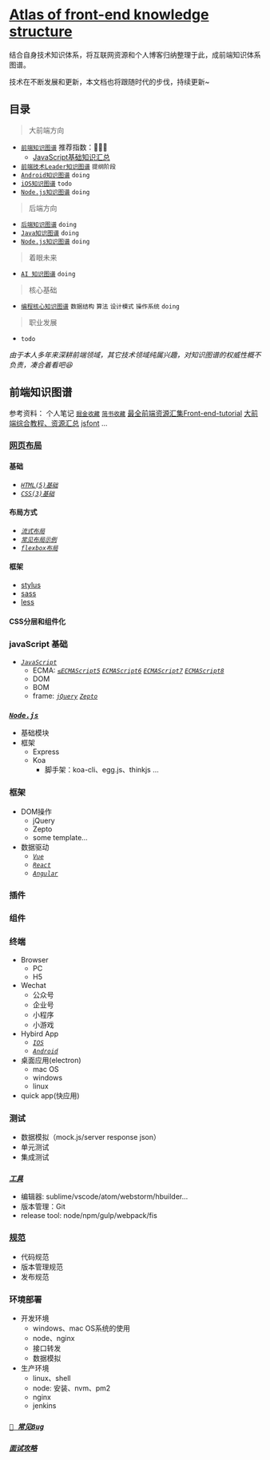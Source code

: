 # [Atlas of front-end knowledge structure](https://github.com/lingzz/front-end-structure)

结合自身技术知识体系，将互联网资源和个人博客归纳整理于此，成前端知识体系图谱。

技术在不断发展和更新，本文档也将跟随时代的步伐，持续更新~

## 目录

> 大前端方向

- [`前端知识图谱`](README.md) 推荐指数：🦍🦍🦍
    - [JavaScript基础知识汇总](JS.md)
- [`前端技术Leader知识图谱`](FE_leader.md) `提纲阶段`
- [`Android知识图谱`](andr.md) `doing`
- [`iOS知识图谱`](ios.md) `todo`
- [`Node.js知识图谱`](node.md) `doing`

> 后端方向

- [`后端知识图谱`](BE.md) `doing`
- [`Java知识图谱`](BE.md) `doing`
- [`Node.js知识图谱`](node.md) `doing`

> 着眼未来

- [`AI 知识图谱`](AI.md) `doing`


> 核心基础

- [`编程核心知识图谱`](README_CORE.md)  `数据结构` `算法` `设计模式` `操作系统` `doing`

> 职业发展

- `todo`


*由于本人多年来深耕前端领域，其它技术领域纯属兴趣，对知识图谱的权威性概不负责，凑合着看吧😆*

## 前端知识图谱

参考资料：
个人笔记
[`掘金收藏`](https://juejin.im/user/59e6e9acf265da43111f4c21/collections?type=created)
[`简书收藏`](https://www.jianshu.com/u/539a1124c845)
[最全前端资源汇集](https://www.jianshu.com/p/c3dae0951f74)[Front-end-tutorial](https://github.com/windiest/Front-end-tutorial)
[大前端综合教程、资源汇总](https://github.com/nicejade/nice-front-end-tutorial/blob/master/tutorial/front-end-tutorial.md)
[jsfont](https://github.com/jsfront/src/blob/master/qq.md) ...

### [网页布局](fe.layout)
#### 基础
- [_`HTML(5)基础`_]()
- [_`CSS(3)基础`_]()
#### 布局方式
- [_`流式布局`_]()
- [_`常见布局示例`_]()
- [_`flexbox布局`_]()

#### 框架
- [stylus]()
- [sass]()
- [less]()
#### CSS分层和组件化

### javaScript 基础

- [_`JavaScript`_](js)
    - ECMA: [_`≤ECMAScript5`_](≤es5) [_`ECMAScript6`_](es6)
 [_`ECMAScript7`_](es7) [_`ECMAScript8`_](es8)
    - DOM
    - BOM
    - frame: [_`jQuery`_](jquery) [_`Zepto`_](zepto)

### [_`Node.js`_](node)
- 基础模块
- 框架
	- Express
	- Koa
		- 脚手架：koa-cli、egg.js、thinkjs ...

### 框架
- DOM操作
    - jQuery
    - Zepto
    - some template...
- 数据驱动
    - [_`Vue`_](vue)
    - [_`React`_](react)
    - [_`Angular`_](angular)

### 插件

### 组件

### 终端
- Browser
    - PC
    - H5
- Wechat
    - 公众号
    - 企业号
    - 小程序
    - 小游戏
- Hybird App
    - [_`IOS`_](ios)
    - [_`Android`_](Android)
- 桌面应用(electron)
    - mac OS
    - windows
    - linux
- quick app(快应用)

### 测试
- 数据模拟（mock.js/server response json）
- 单元测试
- 集成测试

### [_`工具`_](tools)
- 编辑器: sublime/vscode/atom/webstorm/hbuilder...
- 版本管理：Git
- release tool: node/npm/gulp/webpack/fis

### [规范](https://lingzz.github.io/code-guide/)
- 代码规范
- 版本管理规范
- 发布规范

### 环境部署
- 开发环境
    - windows、mac OS系统的使用
    - node、nginx
    - 接口转发
    - 数据模拟
- 生产环境
    - linux、shell
    - node: 安装、nvm、pm2
    - nginx
    - jenkins

### [_`📝 常见Bug`_](bugs)

### [_`面试攻略`_](interviewQ.md)
